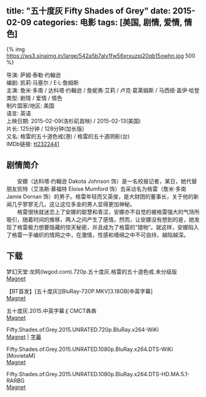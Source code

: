 title: "五十度灰 Fifty Shades of Grey"
date: 2015-02-09
categories: 电影
tags: [美国, 剧情, 爱情, 情色]
---

{% img https://ws3.sinaimg.in/large/542a5b7aly1fw56xrxuzpj20qb15owhn.jpg 500 %}

导演: 萨姆·泰勒·约翰逊  
编剧: 凯莉·马塞尔 / E·L·詹姆斯  
主演: 詹米·多南 / 达科塔·约翰逊 / 詹妮弗·艾莉 / 卢克·葛莱姆斯 / 马西娅·盖伊·哈登  
类型: 剧情 / 爱情 / 情色  
制片国家/地区: 美国  
语言: 英语  
上映日期: 2015-02-09(洛杉矶首映) / 2015-02-13(美国)  
片长: 125分钟 / 128分钟(加长版)  
又名: 格雷的五十道色戒(港) / 格雷的五十道阴影(台)  
IMDb链接: [tt2322441](http://www.imdb.com/title/tt2322441)

## 剧情简介

　　安娜（达科塔·约翰逊 Dakota Johnson 饰）是一名校报记者，某日，她代替朋友凯特（艾洛斯·慕福特 Eloise Mumford 饰）去采访名为格雷（詹米·多南 Jamie Dornan 饰）的男子。格雷年轻而又英俊，是大财团的董事长，关于他的新闻几乎寥寥无几，这让这位多金的男人显得更加神秘。  
　　格雷很快就迷恋上了安娜的聪慧和青涩，安娜亦不自觉的被格雷强大的气场所吸引，随着时间的推移，两人之间产生了感情，然而，让安娜没有想到的是，她发现了格雷极力想要隐藏的惊天秘密，并且成为了格雷的“猎物”。就这样，安娜陷入了格雷一手编织的情网之中，在激情，性感和缠绵之中不可自持，越陷越深。

## 下载

梦幻天堂·龙网(lwgod.com).720p.五十度灰.格雷的五十道色戒.未分级版  
[Magnet](magnet:?xt=urn:btih:7E3EA712E845D1CE637841832A0F46683E2AA67C)

【BT首发】\[五十度灰\]\[BluRay-720P.MKV\]3.18GB\[中英字幕\]  
[Magnet](magnet:?xt=urn:btih:E6E31154FB598F5706B655584FFC692B645ED73A)

五十度灰.2015.中英字幕￡CMCT犇犇  
[Magnet](magnet:?xt=urn:btih:77B7BB2C412FE461F25811B04C87A505E17BC3B3)

Fifty.Shades.of.Grey.2015.UNRATED.720p.BluRay.x264-WiKi  
[Magnet](magnet:?xt=urn:btih:C80F9BBD58B8D2E9303BFD0824CD0E6C02C010E7) | [字幕](https://www.lanzous.com/i230ofe)

Fifty.Shades.of.Grey.2015.UNRATED.1080p.BluRay.x264.DTS-WiKi [MovietaM]  
[Magnet](magnet:?xt=urn:btih:8C6A669B87C2D7615E390732BD1A81B6CAEC9425)

Fifty.Shades.of.Grey.2015.UNRATED.1080p.BluRay.x264.DTS-HD.MA.5.1-RARBG  
[Magnet](magnet:?xt=urn:btih:D86970AE9E2313E2496C59B3ACEE640429E0F538)
